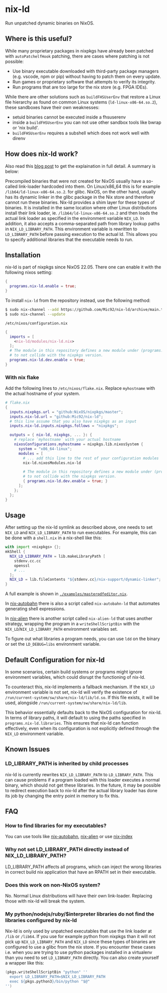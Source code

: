 # nix-ld

Run unpatched dynamic binaries on NixOS.

## Where is this useful?

While many proprietary packages in nixpkgs have already been patched with
`autoPatchelfHook` patching, there are cases where patching is not possible:

- Use binary executable downloaded with third-party package managers (e.g. vscode, npm or pip) without having to patch them on every update.
- Run games or proprietary software that attempts to verify its integrity.
- Run programs that are too large for the nix store (e.g. FPGA IDEs).

While there are other solutions such as `buildFHSUserEnv` that restore a Linux file
hierarchy as found on common Linux systems (`ld-linux-x86-64.so.2`), these
sandboxes have their own weaknesses:

- setuid binaries cannot be executed inside a fhsuserenv
- inside a `buildFHSUserEnv` you can not use other sandbox tools like bwrap or 'nix build'.
- `buildFHSUserEnv` requires a subshell which does not work well with direnv

## How does nix-ld work?

Also read this [blog post](https://blog.thalheim.io/2022/12/31/nix-ld-a-clean-solution-for-issues-with-pre-compiled-executables-on-nixos/)
to get the explaination in full detail. A summary is below:

Precompiled binaries that were not created for NixOS usually have a so-called
link-loader hardcoded into them. On Linux/x86_64 this is for example
`/lib64/ld-linux-x86-64.so.2`. for glibc. NixOS, on the other hand, usually has
its dynamic linker in the glibc package in the Nix store and therefore cannot
run these binaries. Nix-ld provides a shim layer for these types of binaries. It
is installed in the same location where other Linux distributions install their
link loader, ie. `/lib64/ld-linux-x86-64.so.2` and then loads the actual link
loader as specified in the environment variable `NIX_LD`. In addition, it also
accepts a comma-separated path from library lookup paths in `NIX_LD_LIBRARY_PATH`.
This environment variable is rewritten to `LD_LIBRARY_PATH` before
passing execution to the actual ld. This allows you to specify additional
libraries that the executable needs to run.

## Installation

nix-ld is part of nixpkgs since NixOS 22.05. There one can enable it with the following
nixos setting:

```nix
{
  programs.nix-ld.enable = true;
}
```

To install `nix-ld` from the repository instead, use the following method:

```sh
$ sudo nix-channel --add https://github.com/Mic92/nix-ld/archive/main.tar.gz nix-ld
$ sudo nix-channel --update
```

`/etc/nixos/configuration.nix`

```nix
{
  imports = [
    <nix-ld/modules/nix-ld.nix>
  ];
  # The module in this repository defines a new module under (programs.nix-ld.dev) instead of (programs.nix-ld) 
  # to not collide with the nixpkgs version.
  programs.nix-ld.dev.enable = true;
}
```


### With nix flake

Add the following lines to `/etc/nixos/flake.nix`. Replace `myhostname` with the
actual hostname of your system.

```nix
# flake.nix
{
  inputs.nixpkgs.url = "github:NixOS/nixpkgs/master";
  inputs.nix-ld.url = "github:Mic92/nix-ld";
  # this line assume that you also have nixpkgs as an input
  inputs.nix-ld.inputs.nixpkgs.follows = "nixpkgs";

  outputs = { nix-ld, nixpkgs, ... }: {
    # replace `myhostname` with your actual hostname
    nixosConfigurations.myhostname = nixpkgs.lib.nixosSystem {
      system = "x86_64-linux";
      modules = [
        # ... add this line to the rest of your configuration modules
        nix-ld.nixosModules.nix-ld

        # The module in this repository defines a new module under (programs.nix-ld.dev) instead of (programs.nix-ld) 
        # to not collide with the nixpkgs version.
        { programs.nix-ld.dev.enable = true; }
      ];
    };
  };
}
```

## Usage

After setting up the nix-ld symlink as described above, one needs to set
`NIX_LD` and `NIX_LD_LIBRARY_PATH` to run executables. For example, this can
be done with a `shell.nix` in a nix-shell like this:

```nix
with import <nixpkgs> {};
mkShell {
  NIX_LD_LIBRARY_PATH = lib.makeLibraryPath [
    stdenv.cc.cc
    openssl
    # ...
  ];
  NIX_LD = lib.fileContents "${stdenv.cc}/nix-support/dynamic-linker";
}
```

A full example is shown in [`./examples/masterpdfeditor.nix`](examples/masterpdfeditor.nix).

In [nix-autobahn](https://github.com/Lassulus/nix-autobahn) there is also a
script called `nix-autobahn-ld` that automates generating shell expressions.

In [nix-alien](https://github.com/thiagokokada/nix-alien) there is another
script called `nix-alien-ld` that uses another strategy, wrapping the program in
a `writeShellScriptBin` with the `NIX_LD`/`NIX_LD_LIBRARY_PATH` environment
variables set.

To figure out what libraries a program needs, you can use `ldd` on the binary or
set the `LD_DEBUG=libs` environment variable.

## Default Configuration for nix-ld

In some scenarios, certain build systems or programs might ignore environment variables,
which could disrupt the functioning of nix-ld.

To counteract this, nix-ld implements a fallback mechanism. 
If the `NIX_LD` environment variable is not set, 
nix-ld will verify the existence of `/run/current-system/sw/share/nix-ld/lib/ld.so`. 
If this file exists, it will be used, alongside `/run/current-system/sw/share/nix-ld/lib`.

This behavior essentially defaults back to the NixOS configuration for nix-ld. 
In terms of library paths, it will default to using the paths specified in `programs.nix-ld.libraries`. 
This ensures that nix-ld can function effectively, even when its configuration 
is not explicitly defined through the `NIX_LD` environment variable.

## Known Issues

### LD_LIBRARY_PATH is inherited by child processes

nix-ld is currently rewrites `NIX_LD_LIBRARY_PATH` to `LD_LIBRARY_PATH`. This
can cause problems if a program loaded with this loader executes a normal
binary, which should not get these libraries. In the future, it may be possible
to redirect execution back to nix-ld after the actual library loader has done
its job by changing the entry point in memory to fix this.

## FAQ

### How to find libraries for my executables?

You can use tools like [nix-autobahn](https://github.com/Lassulus/nix-autobahn),
[nix-alien](https://github.com/thiagokokada/nix-alien) or use
[nix-index](https://github.com/bennofs/nix-index)

### Why not set LD_LIBRARY_PATH directly instead of NIX_LD_LIBRARY_PATH?

LD_LIBRARY_PATH affects all programs, which can inject the wrong libraries in
correct build nix application that have an RPATH set in their executable.

### Does this work on non-NixOS system?

No. Normal Linux distributions will have their own link-loader. Replacing those
with nix-ld will break the system.

### My python/nodejs/ruby/$interpreter libraries do not find the libraries configured by nix-ld

Nix-ld is only used by unpatched executables that use the link loader at `/lib`
or `/lib64`. If you use for example python from nixpkgs than it will not pick
up `NIX_LD_LIBRARY_PATH` and `NIX_LD` since these types of binaries are
configured to use a glibc from the nix store. If you encounter these cases i.e.
when you are trying to use python packages installed in a virtualenv than you
need to set `LD_LIBRARY_PATH` directly. You can also create yourself a wrapper
like this:

```nix
(pkgs.writeShellScriptBin "python" ''
  export LD_LIBRARY_PATH=$NIX_LD_LIBRARY_PATH
  exec ${pkgs.python3}/bin/python "$@"
'')
```
